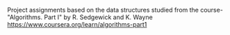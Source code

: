 Project assignments based on the data structures studied from the course-
"Algorithms. Part I" by R. Sedgewick and K. Wayne https://www.coursera.org/learn/algorithms-part1
